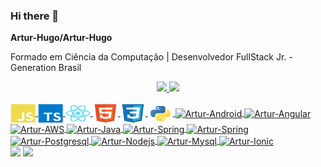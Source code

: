 ### Hi there 👋


**Artur-Hugo/Artur-Hugo**

Formado em Ciência da Computação | Desenvolvedor FullStack Jr. - Generation Brasil

<div align="center">
  <a href="https://github.com/Artur-Hugo">
  <img height="180em" src="https://github-readme-stats.vercel.app/api?username=Artur-Hugo&show_icons=true&theme=dracula&include_all_commits=true&count_private=true"/>
  <img height="180em" src="https://github-readme-stats.vercel.app/api/top-langs/?username=Artur-Hugo&layout=compact&langs_count=7&theme=dracula"/>
</div>

<div style="display: inline_block"><br>
  <img align="center" alt="Artur-Js" height="30" width="40" src="https://raw.githubusercontent.com/devicons/devicon/master/icons/javascript/javascript-plain.svg">
  <img align="center" alt="Artur-Ts" height="30" width="40" src="https://raw.githubusercontent.com/devicons/devicon/master/icons/typescript/typescript-plain.svg">
  <img align="center" alt="Artur-React" height="30" width="40" src="https://raw.githubusercontent.com/devicons/devicon/master/icons/react/react-original.svg">
  <img align="center" alt="Artur-HTML" height="30" width="40" src="https://raw.githubusercontent.com/devicons/devicon/master/icons/html5/html5-original.svg">
  <img align="center" alt="Artur-CSS" height="30" width="40" src="https://raw.githubusercontent.com/devicons/devicon/master/icons/css3/css3-original.svg">
  <img align="center" alt="Artur-Python" height="30" width="40" src="https://raw.githubusercontent.com/devicons/devicon/master/icons/python/python-original.svg">
  <img align="center" alt="Artur-Android" height="30" width="40" src="https://cdn.jsdelivr.net/gh/devicons/devicon/icons/android/android-original.svg" >
  <img align="center" alt="Artur-Angular" height="30" width="40" src="https://cdn.jsdelivr.net/gh/devicons/devicon/icons/angularjs/angularjs-original.svg" >
  <img align="center" alt="Artur-AWS" height="60" width="70" src="https://cdn.jsdelivr.net/gh/devicons/devicon/icons/amazonwebservices/amazonwebservices-original-wordmark.svg" >
  <img align="center" alt="Artur-Java" height="30" width="40" src="https://cdn.jsdelivr.net/gh/devicons/devicon/icons/java/java-original.svg" >
<img align="center" alt="Artur-Spring" height="40" width="60" src="https://cdn.jsdelivr.net/gh/devicons/devicon/icons/spring/spring-plain-wordmark.svg" >
  <img align="center" alt="Artur-Spring" height="40" width="60" src="https://cdn.jsdelivr.net/gh/devicons/devicon/icons/postgresql/postgresql-original-wordmark.svg" >
  <img align="center" alt="Artur-Postgresql" height="40" width="60" src="https://cdn.jsdelivr.net/gh/devicons/devicon/icons/postgresql/postgresql-original-wordmark.svg" >
  <img align="center" alt="Artur-Nodejs" height="60" width="80" src="https://cdn.jsdelivr.net/gh/devicons/devicon/icons/nodejs/nodejs-original-wordmark.svg"  >
   <img align="center" alt="Artur-Mysql" height="60" width="80"  src="https://cdn.jsdelivr.net/gh/devicons/devicon/icons/mysql/mysql-original-wordmark.svg"   >
  <img align="center" alt="Artur-Ionic" height="80" width="100"  src="https://cdn.jsdelivr.net/gh/devicons/devicon/icons/ionic/ionic-original-wordmark.svg" />
 
  </div>
  
  <div> 
  <a href = "mailto:artur.hugoliga@gmail.com"><img src="https://img.shields.io/badge/-Gmail-%23333?style=for-the-badge&logo=gmail&logoColor=white" target="_blank"></a>
  <a href="https://www.linkedin.com/in/artur-hugo/" target="_blank"><img src="https://img.shields.io/badge/-LinkedIn-%230077B5?style=for-the-badge&logo=linkedin&logoColor=white" target="_blank"></a> 
 
 
</div>

